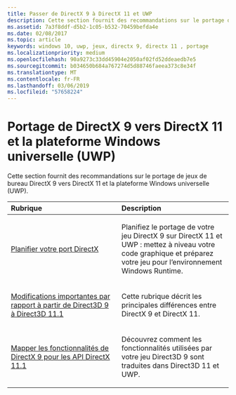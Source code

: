```yaml
---
title: Passer de DirectX 9 à DirectX 11 et UWP
description: Cette section fournit des recommandations sur le portage de jeux de bureau DirectX 9 vers DirectX 11 et la plateforme Windows universelle (UWP).
ms.assetid: 7a3f8ddf-d5b2-1c05-b532-70459befda4e
ms.date: 02/08/2017
ms.topic: article
keywords: windows 10, uwp, jeux, directx 9, directx 11 , portage
ms.localizationpriority: medium
ms.openlocfilehash: 90a9273c33dd45904e2050af02fd52ddeaedb7e5
ms.sourcegitcommit: b034650b684a767274d5d88746faeea373c8e34f
ms.translationtype: MT
ms.contentlocale: fr-FR
ms.lasthandoff: 03/06/2019
ms.locfileid: "57658224"
---
```

# <a name="moving-from-directx-9-to-directx-11-and-universal-windows-platform-uwp"></a>Portage de DirectX 9 vers DirectX 11 et la plateforme Windows universelle (UWP)



Cette section fournit des recommandations sur le portage de jeux de bureau DirectX 9 vers DirectX 11 et la plateforme Windows universelle (UWP).

<table>
<colgroup>
<col width="50%" />
<col width="50%" />
</colgroup>
<thead>
<tr class="header">
<th align="left">Rubrique</th>
<th align="left">Description</th>
</tr>
</thead>
<tbody>
<tr class="odd">
<td align="left"><p><a href="plan-your-directx-port.md">Planifier votre port DirectX</a></p></td>
<td align="left"><p>Planifiez le portage de votre jeu DirectX 9 sur DirectX 11 et UWP : mettez à niveau votre code graphique et préparez votre jeu pour l’environnement Windows Runtime.</p></td>
</tr>
<tr class="even">
<td align="left"><p><a href="understand-direct3d-11-1-concepts.md">Modifications importantes par rapport à partir de Direct3D 9 à Direct3D 11.1</a></p></td>
<td align="left"><p>Cette rubrique décrit les principales différences entre DirectX 9 et DirectX 11.</p></td>
</tr>
<tr class="odd">
<td align="left"><p><a href="feature-mapping.md">Mapper les fonctionnalités de DirectX 9 pour les API DirectX 11.1</a></p></td>
<td align="left"><p>Découvrez comment les fonctionnalités utilisées par votre jeu Direct3D 9 sont traduites dans Direct3D 11 et UWP.</p></td>
</tr>
</tbody>
</table>

 

 

 




